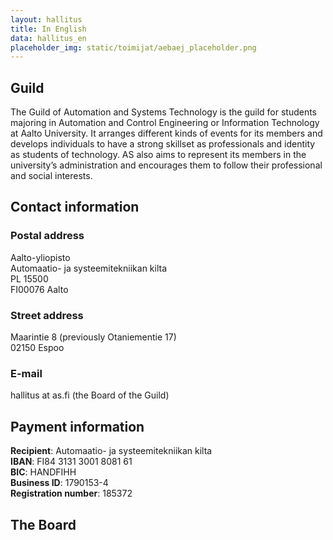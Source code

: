 ```yaml
---
layout: hallitus
title: In English
data: hallitus_en
placeholder_img: static/toimijat/aebaej_placeholder.png
---
```

## Guild
The Guild of Automation and Systems Technology is the guild for students majoring in Automation and Control Engineering or Information Technology at Aalto University. It arranges different kinds of events for its members and develops individuals to have a strong skillset as professionals and identity as students of technology. AS also aims to represent its members in the university’s administration and encourages them to follow their professional and social interests.
		
## Contact information
### Postal address
Aalto-yliopisto<br>
Automaatio- ja systeemitekniikan kilta<br>
PL 15500<br>
FI00076 Aalto<br>

### Street address
Maarintie 8 (previously Otaniementie 17)<br>
02150 Espoo

### E-mail
hallitus at as.fi (the Board of the Guild)

## Payment information
**Recipient**: Automaatio- ja systeemitekniikan kilta<br>
**IBAN**: FI84 3131 3001 8081 61<br>
**BIC**: HANDFIHH<br>
**Business ID**: 1790153-4<br>
**Registration number**: 185372

## The Board
